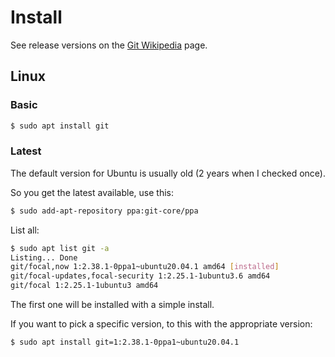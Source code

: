 # Install

See release versions on the [Git Wikipedia](https://en.wikipedia.org/wiki/Git) page.

## Linux

### Basic

```sh
$ sudo apt install git
```

### Latest

The default version for Ubuntu is usually old (2 years when I checked once).

So you get the latest available, use this:

```sh
$ sudo add-apt-repository ppa:git-core/ppa
```

List all:

```sh
$ sudo apt list git -a
Listing... Done
git/focal,now 1:2.38.1-0ppa1~ubuntu20.04.1 amd64 [installed]
git/focal-updates,focal-security 1:2.25.1-1ubuntu3.6 amd64
git/focal 1:2.25.1-1ubuntu3 amd64
```

The first one will be installed with a simple install.

If you want to pick a specific version, to this with the appropriate version:

```sh
$ sudo apt install git=1:2.38.1-0ppa1~ubuntu20.04.1
```
